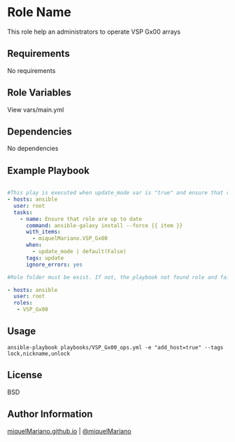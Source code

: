 Role Name
=========

This role help an administrators to operate VSP Gx00 arrays

Requirements
------------

No requirements

Role Variables
--------------

View vars/main.yml

Dependencies
------------

No dependencies

Example Playbook
----------------

```yaml

#This play is executed when update_mode var is "true" and ensure that role is up to date. By default update var is "false"
- hosts: ansible
  user: root
  tasks:
    - name: Ensure that role are up to date
      command: ansible-galaxy install --force {{ item }}
      with_items:
        - miquelMariano.VSP_Gx00
      when:
        - update_mode | default(False)
      tags: update
      ignore_errors: yes

#Role folder must be exist. If not, the playbook not found role and fails. You shoud make dir manually "mkdir /etc/ansible/my_role"

- hosts: ansible
  user: root
  roles:
   - VSP_Gx00

```

Usage
-------

```
ansible-playbook playbooks/VSP_Gx00_ops.yml -e "add_host=true" --tags lock,nickname,unlock
```

License
-------

BSD

Author Information
------------------

[miquelMariano.github.io](https://miquelmariano.github.io)  | [@miquelMariano](https://twitter.com/miquelMariano)
